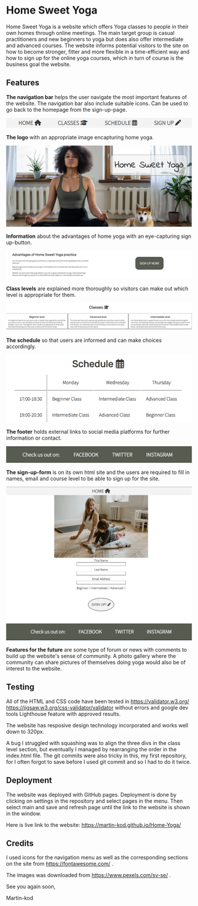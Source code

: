 <h1>Home Sweet Yoga</h1>

Home Sweet Yoga is a website which offers Yoga classes to people in their own homes through online meetings. The main target group is casual practitioners and new beginners to yoga but does also offer intermediate and advanced courses. The website informs potential visitors to the site on how to become stronger, fitter and more flexible in a time-efficient way and how to sign up for the online yoga courses, which in turn of course is the business goal the website. 

<h2>Features</h2>

<strong>The navigation bar</strong> helps the user navigate the most important features of the website. The navigation bar also include suitable icons. Can be used to go back to the homepage from the sign-up-page.

![nav bar](assets/images/nav-bar.png)

<strong>The logo</strong> with an appropriate image encapturing home yoga. 

![logo](assets/images/home-page.png)

<strong>Information</strong> about the advantages of home yoga with an eye-capturing sign up-button.

![information](assets/images/information.png)

<strong>Class levels</strong> are explained more thoroughly so visitors can make out which level is appropriate for them.

![classes](assets/images/classes.png)

<strong>The schedule</strong> so that users are informed and can make choices accordingly.

![schedule](assets/images/schedule.png)

<strong>The footer</strong> holds external links to social media platforms for further information or contact.

![footer](assets/images/footer.png)

<strong>The sign-up-form</strong> is on its own html site and the users are required to fill in names, email and course level to be able to sign up for the site. 

![form](assets/images/form.png)

<strong>Features for the future</strong> are some type of forum or news with comments to build up the website's sense of community. A photo gallery where the community can share pictures of themselves doing yoga would also be of interest to the website.

<h2>Testing</h2>

All of the HTML and CSS code have been tested in https://validator.w3.org/ https://jigsaw.w3.org/css-validator/validator without errors and google dev tools Lighthouse feature with approved results. 

The website has resposive design technology incorporated and works well down to 320px.

A bug I struggled with squashing was to align the three divs in the class level section, but eventually I managed by rearranging the order in the index.html file. The git commits were also tricky in this, my first repository, for I often forgot to save before I used git commit and so I had to do it twice. 

<h2>Deployment</h2>

The website was deployed with GitHub pages. Deployment is done by clicking on settings in the repository and select pages in the menu. Then select main and save and refresh page until the link to the website is shown in the window. 

Here is live link to the website: https://martin-kod.github.io/Home-Yoga/

<h2>Credits</h2>

I used icons for the navigation menu as well as the corresponding sections on the site from https://fontawesome.com/ .

The images was downloaded from https://www.pexels.com/sv-se/ .

See you again soon,

Martin-kod


